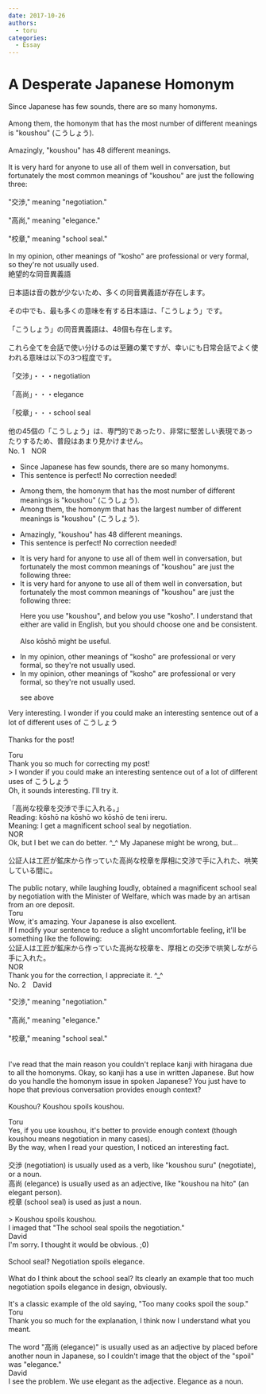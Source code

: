 ```yaml
---
date: 2017-10-26
authors:
  - toru
categories:
  - Essay
---
```


<h1 id="subject_show">A Desperate Japanese Homonym</h1>
<div class="date" hidden>Oct 26, 2017 21:23</div>
<div id="post"><div id="body_show_ori">
Since Japanese has few sounds, there are so many homonyms.<br/><br/>Among them, the homonym that has the most number of different meanings is "koushou" (こうしょう).<br/><br/>Amazingly, "koushou" has 48 different meanings.<br/><br/>It is very hard for anyone to use all of them well in conversation, but fortunately the most common meanings of "koushou" are just the following three:<br/><br/>"交渉," meaning "negotiation."<br/><br/>"高尚," meaning "elegance."<br/><br/>"校章," meaning "school seal."<br/><br/>In my opinion, other meanings of "kosho" are professional or very formal, so they're not usually used.
</div></div>

<!-- more -->

<div id="post_ja"><div id="body_show_mo">
絶望的な同音異義語<br/><br/>日本語は音の数が少ないため、多くの同音異義語が存在します。<br/><br/>その中でも、最も多くの意味を有する日本語は、「こうしょう」です。<br/><br/>「こうしょう」の同音異義語は、48個も存在します。<br/><br/>これら全てを会話で使い分けるのは至難の業ですが、幸いにも日常会話でよく使われる意味は以下の3つ程度です。<br/><br/>「交渉」・・・negotiation<br/><br/>「高尚」・・・elegance<br/><br/>「校章」・・・school seal<br/><br/>他の45個の「こうしょう」は、専門的であったり、非常に堅苦しい表現であったりするため、普段はあまり見かけません。
</div></div>
<div id="block"><div class="first_name"> No. 1　<span class="just_name">NOR</span></div><div id="block2">
<ul class="correction_field">
<li class="incorrect">Since Japanese has few sounds, there are so many homonyms.</li>
<li class="corrected perfect">This sentence is perfect! No correction needed!</li>
</ul>
<ul class="correction_field">
<li class="incorrect">Among them, the homonym that has the most number of different meanings is "koushou" (こうしょう).</li>
<li class="corrected correct">
Among them, the homonym that has the <span class="f_red">largest</span> number of different meanings is "koushou" (こうしょう).
</li>
</ul>
<ul class="correction_field">
<li class="incorrect">Amazingly, "koushou" has 48 different meanings.</li>
<li class="corrected perfect">This sentence is perfect! No correction needed!</li>
</ul>
<ul class="correction_field">
<li class="incorrect">It is very hard for anyone to use all of them well in conversation, but fortunately the most common meanings of "koushou" are just the following three:</li>
<li class="corrected correct">
It is very hard for anyone to use all of them well in conversation, but fortunately the most common meanings of "<span class="f_blue">koushou</span>" are just the following three:
<p class="correction_comment">Here you use "koushou", and below you use "kosho". I understand that either are valid in English, but you should choose one and be consistent.<br/><br/>Also kōshō might be useful.</p>
</li>
</ul>
<ul class="correction_field">
<li class="incorrect">In my opinion, other meanings of "kosho" are professional or very formal, so they're not usually used.</li>
<li class="corrected correct">
In my opinion, other meanings of "<span class="f_blue">kosho</span>" are professional or very formal, so they're not usually used.
<p class="correction_comment">see above</p>
</li>
</ul>
<p class="comment_small">
 Very interesting. I wonder if you could make an interesting sentence out of a lot of different uses of こうしょう
 <br/>
 <br/>
 Thanks for the post!
</p>

</div><div class="name"><span class="just_name">Toru</span><br>
Thank you so much for correcting my post!<br/>&gt; I wonder if you could make an interesting sentence out of a lot of different uses of こうしょう<br/>Oh, it sounds interesting. I'll try it.<br/><br/>「高尚な校章を交渉で手に入れる。」<br/>Reading: kōshō na kōshō wo kōshō de teni ireru.<br/>Meaning: I get a magnificent school seal by negotiation.
</div>
<div class="name"><span class="just_name">NOR</span><br>
Ok, but I bet we can do better. ^_^ My Japanese might be wrong, but...<br/><br/>公証人は工匠が鉱床から作っていた高尚な校章を厚相に交渉で手に入れた、哄笑している間に。<br/><br/>The public notary, while laughing loudly, obtained a magnificent school seal by negotiation with the Minister of Welfare, which was made by an artisan from an ore deposit.
</div>
<div class="name"><span class="just_name">Toru</span><br>
Wow, it's amazing. Your Japanese is also excellent. <br/>If I modify your sentence to reduce a slight uncomfortable feeling, it'll be something like the following:<br/>公証人は工匠が鉱床から作っていた高尚な校章を、厚相との交渉で哄笑しながら手に入れた。
</div>
<div class="name"><span class="just_name">NOR</span><br>
Thank you for the correction, I appreciate it. ^_^
</div>
</div>
<div id="block"><div class="first_name"> No. 2　<span class="just_name">David</span></div><div id="block2">
<p class="comment_small">
 "交渉," meaning "negotiation."
 <br/>
 <br/>
 "高尚," meaning "elegance."
 <br/>
 <br/>
 "校章," meaning "school seal."
 <br/>
 <br/>
 <br/>
 I've read that the main reason you couldn't replace kanji  with hiragana due to all the homonyms. Okay, so kanji has a use in written Japanese. But how do you handle the homonym issue in spoken Japanese? You just have to hope that previous conversation provides enough context?
 <br/>
 <br/>
 Koushou? Koushou spoils koushou.
 <br/>
</p>

</div><div class="name"><span class="just_name">Toru</span><br>
Yes, if you use koushou, it's better to provide enough context (though koushou means negotiation in many cases).<br/>By the way, when I read your question, I noticed an interesting fact.<br/><br/>交渉 (negotiation) is usually used as a verb, like "koushou suru" (negotiate), or a noun.<br/>高尚 (elegance) is usually used as an adjective, like "koushou na hito" (an elegant person).<br/>校章 (school seal) is used as just a noun.<br/><br/>&gt; Koushou spoils koushou.<br/>I imaged that "The school seal spoils the negotiation."
</div>
<div class="name"><span class="just_name">David</span><br>
I'm sorry. I thought it would be obvious. ;0)<br/><br/>School seal? Negotiation spoils elegance.<br/><br/>What do I think about the school seal? Its clearly an example that too much negotiation  spoils elegance in design, obviously.<br/><br/>It's a classic example of the old saying, "Too many cooks spoil the soup."
</div>
<div class="name"><span class="just_name">Toru</span><br>
Thank you so much for the explanation, I think now I understand what you meant.<br/><br/>The word "高尚 (elegance)" is usually used as an adjective by placed before another noun in Japanese, so I couldn't image that the object of the "spoil" was "elegance."
</div>
<div class="name"><span class="just_name">David</span><br>
I see the problem. We use elegant as the adjective. Elegance as a noun. <br/><br/>
</div>
</div>

